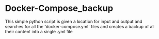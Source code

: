 # Docker-Compose_backup
 This simple python script is given a location for input and output and searches for all the 'docker-compose.yml' files and creates a backup of all their content into a single .yml file
